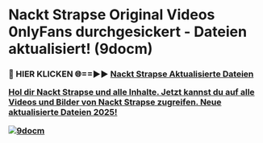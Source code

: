 # Nackt Strapse Original Videos 0nlyFans durchgesickert - Dateien aktualisiert! (9docm)

<h3>🔴 HIER KLICKEN 🌐==►► <a href="https://tinyurl.com/h6vf6nb8" rel="nofollow">Nackt Strapse Aktualisierte Dateien

Hol dir Nackt Strapse und alle Inhalte. Jetzt kannst du auf alle Videos und Bilder von Nackt Strapse zugreifen. Neue aktualisierte Dateien 2025!

[![9docm](https://i.imgur.com/sD4kR3V.gif)](https://tinyurl.com/h6vf6nb8)
